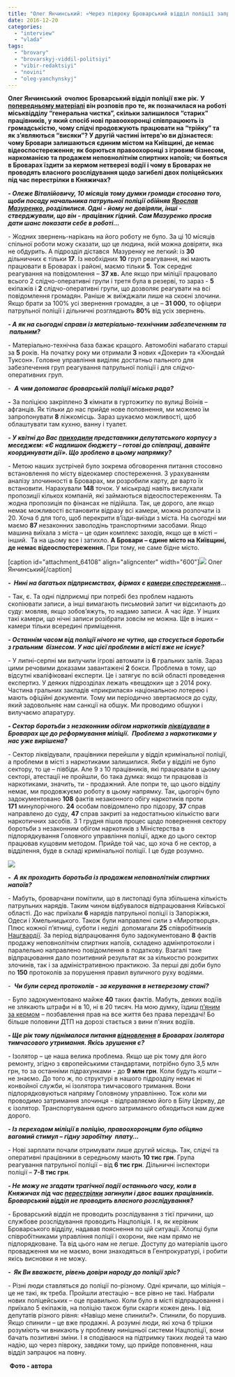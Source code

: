 ```yaml
---
title: "Олег Янчинський: «Через півроку Броварський відділ поліції запрацює на повну»"
date: 2016-12-20
categories: 
  - "interview"
  - "vlada"
tags: 
  - "brovary"
  - "brovarskyj-viddil-politsiyi"
  - "vibir-redaktsiyi"
  - "novini"
  - "oleg-yanchynskyj"
---
```


**Олег Янчинський  очолює Броварський відділ поліції вже рік.** **У [попередньому матеріалі](https://mpz.brovary.org/ochilnyk-brovarskoyi-politsiyi-oleg-yanchynskyj-nam-ne-vystachaye-lyudej-dlya-roboty/) він розповів про те, як позначилася на роботі міськвідділу “генеральна чистка”, скільки залишилося “старих” працівників, у який спосіб нові правоохоронці співпрацюють із громадськістю, чому слідчі продовжують працювати на “трійку” та як з’являються “висяки”? У другій частині інтерв'ю ви дізнаєтеся: чому Бровари залишаються єдиним містом на Київщині, де немає відеоспостереження; як борються правоохоронці з ігровим бізнесом, наркоманією та продажем неповнолітнім спиртних напоїв; чи бояться в Броварах їздити за кермом нетверезі водії і чому в Броварах не проводять власного розслідування щодо загибелі двох поліцейських під час перестрілки в Княжичах?**  

**_\- Олеже Віталійовичу, 10 місяців тому думки громади стосовно того, щоби посаду начальника патрульної поліції обійняв [Ярослав Мазуренко,](https://mpz.brovary.org/mazurenko-j-teteruk-kandydaty-u-zastupnyky-nachalnyka-novoyi-brovarskoyi-politsiyi/) розділилися. Одні - йому не довіряли, інші - стверджували, що він - працівник гідний. Сам Мазуренко просив дати шанс показати себе в роботі…_**

\- Жодних звернень-нарікань на його роботу не було. За ці 10 місяців спільної роботи можу сказати, що це людина, якій можна довіряти, яка не обдурить. А підрозділ дістався  Мазуренку не легкий: із **30** дільничних є тільки **17**. Із необхідних **10** груп реагування, які мають працювати в Броварах і районі, маємо тільки **5**. Тож середнє реагування на повідомлення – **37 хв.** Але якщо при міліції працювало всього 2 слідчо-оперативні групи і третя була в резерві, то зараз - **5** екіпажів і **2** слідчо-оперативні групи, що дозволяє реагувати на всі повідомлення громадян. Раніше ж виїжджали лише на скоєні злочини. Якщо брати за 100% усі звернення громадян, а це – **31 000**, то офіцери патрульної поліції і дільничні розглядають **80%** від усіх звернень.

**_\- А як на сьогодні справи із матеріально-технічним забезпеченням та  пальним?_**

\- Матеріально-технічна база бажає кращого. Автомобілі набагато старші за **5** років. На початку року ми отримали **3** нових «Докери» та «Хюндай Туксон». Головне управління виділяє достатньо пального для забезпечення груп реагування патрульної поліції і для слідчо-оперативних груп.

\-  **_А чим допомагає броварській поліції міська рада?_**

**_\-_** За поліцією закріплено **3** кімнати в гуртожитку по вулиці Воїнів –афганців. Як тільки до нас прийде нове поповнення, ми можемо їм запропонувати **8** ліжкомісць. Зараз шукаємо можливості, щоб облаштувати там кухню, ванну і туалет.

**_\- У квітні до Вас [приходили](https://mpz.brovary.org/cherez-bezdiyalnist-politsiyi-rozsliduvaty-sutychky-u-miskradi-bude-prokuratura/) представники депутатського корпусу з меседжем: «Є надлишок бюджету – готові до співпраці, давайте координувати дії». Що зроблено в цьому напрямку?_**

\- Метою наших зустрічей було зокрема обговорення питання стосовно встановлення по місту відеокамер спостереження. З урахуванням аналізу злочинності в Броварах, ми розробили карту, де варто їх встановити. Нарахували **148** точок. У міськраді навіть вислухали пропозиції кількох компаній, які займаються відеоспостереженням. Та жодна пропозиція по фінансах не підійшла. Так, це дорого, але якщо немає можливості встановити відразу всі камери, можна розпочати із 20. Хоча б для того, щоб перекрити в’їзди-виїзди з міста. На сьогодні ми маємо **87** незаконних заволодінь транспортними засобами. Якщо машина виїхала з міста – це один комплекс заходів, якщо ще в місті – інший.  Та на цьому все і затихло. **А Бровари – єдине місто на Київщині, де немає відеоспостереження.** При тому, не саме бідне місто.

\[caption id="attachment\_64108" align="aligncenter" width="600"\][![](https://mpz.brovary.org/wp-content/uploads/2016/12/7-2.jpg)](https://mpz.brovary.org/wp-content/uploads/2016/12/7-2.jpg) Олег Янчинський\[/caption\]

**_\-  Нині на багатьох підприємствах, фірмах є [камери спостереження](https://mpz.brovary.org/bezpechne-misto-u-brovarah-organizovuyut-videosposterezhennya-ta-patruli/)…_**

\- Так, є. Та одні підприємці при потребі без проблем надають скопіювати записи, а інші вимагають письмовий запит чи відсилають до суду: мовляв, якщо зобов’яжуть, то надамо записи. А час йде. У інших такі камери, що нічні записи розібрати зовсім не можна. Ще в інших – камери тільки всередині приміщення.

**_\- Останнім часом від поліції нічого не чутно, що стосується боротьби з гральним  бізнесом. У нас цієї проблеми в місті вже не існує?_**

_\-_ У липні-серпні ми вилучили ігрові автомати із **6** гральних залів. Зараз цими речовими доказами завантажені **2** бокси. Проблема в тому, що відсутні кваліфіковані експерти. Це і затягує по всій області проведення експертиз. У деяких підрозділах лежать «вещдоки» ще з 2014 року. Частина гральних закладів «прикрилася» національною лотерею і мають офіційні документи. Тому ми періодично звертаємося до суду, який задовольняє нам санкції на обшук. Ми проводимо обшуки і вилучаємо апаратуру.

**_\- Сектор боротьби з незаконним обігом наркотиків [ліквідували](https://mpz.brovary.org/aktyvisty-byut-na-spoloh-cherez-likvidatsiyu-viddilu-borotby-z-nezakonnym-obigom-narkotykiv/) в Броварах ще до реформування міліції.  Проблема з наркотиками у нас уже вирішена?_**

_\-_ Сектор ліквідували, працівники перейшли у відділ кримінальної поліції, а проблеми в місті з наркотиками залишилися. Якби у відділі не було сектору, то це – півбіди. Але 9 з 10 працівників, які працювали в цьому секторі, атестації не пройшли, бо така думка: якщо ти працював із наркотиками, значить, ти - продажний. Але попри те, що цього відділу немає, ми продовжуємо роботу в цьому напрямку. Так, цьогоріч було задокументовано **108** фактів незаконного обігу наркотиків проти **171** минулорічного. **24** особам повідомлено про підозру, **37** справ направлено до суду, **47** справ закриті за недостатньою кількістю ваги наркотичних засобів. З 1 грудня пішов процес щодо повернення сектору боротьби з незаконним обігом наркотиків з Міністерства в підпорядкування Головного управління поліції, адже до цього сектор працював кущовим методом. Прийде той час, що хоча б не сектор, а відділення, буде в складі кримінальної поліції. І це буде розумно.

[![](https://mpz.brovary.org/wp-content/uploads/2016/12/4-2.jpg)](https://mpz.brovary.org/wp-content/uploads/2016/12/4-2.jpg)

**_\-  А як проходить боротьба із продажем неповнолітнім спиртних напоїв?_**

_\-_ Мабуть, броварчани помітили, що в листопаді була збільшена кількість патрульних нарядів. Таким чином відбувалося відпрацювання Київської області. До нас приїхали **6** нарядів патрульної поліції із Запоріжжя, Одеси і Хмельницького. Також були направлені сили з «Миротворця». Плюс кожної п’ятниці, суботи і неділі  допомагали **25** співробітників [Нацгвардії](https://mpz.brovary.org/shhonochi-u-vyhidni-spilni-patruli-politsiyi-ta-natsgvardiyi-ohoronyatymut-brovary-foto/). За період відпрацювання було задокументовано **8** фактів продажу неповнолітнім спиртних напоїв, складено адмінпротоколи і паралельно направлено повідомлення в податкову. Взагалі таке відпрацювання дало позитивний результат як за кількостю розкритих злочинів, так і за адміністративною практикою. За перші дві доби було по **150** протоколів за порушення правил вуличного руху водіями.

\-  **_Чи були серед протоколів - за керування в нетверезому стані?_**

\- Було задокументовано майже **40** таких фактів. Мабуть, деяких водіїв не злякають штрафи ні в 10, ні в 20 тисяч. На мою думку, їздиш [п’яним за кермом](https://mpz.brovary.org/politsiya-lovyla-p-yanyh-vodiyiv-na-brovarshhyni-a-pijmala-avtivku-komkon-video/) – позбавлення прав на все життя без права перездачі! Бо більше половини ДТП на дорозі стається з вини п'яних водіїв.

**_\- Ще рік тому піднімалося питання [відновлення](https://mpz.brovary.org/novi-detali-slidstva-u-spravi-taksista-lyustratsiyni-protseduri-dlya-militsiyi-shho-rozpoviv-klimenko-na-gromadskiy-radi-pri-mv/) в Броварах ізолятора тимчасового утримання. Якісь зрушення є?_**

_\-_ Ізолятор – це наша велика проблема. Якщо ще рік тому для його ремонту, згідно з європейськими стандартами, потрібно було 3,5 млн грн, то за останніми підрахунками - до **9 млн грн**. Коли будуть кошти – не знаємо. До того ж, по структурі в нашого підрозділу немає ні конвойної служби, ні ізолятора тимчасового тримання. Вони підпорядковуються напряму Головному управлінню. Тож коли ми проводимо затримання злочинця - відправляємо його в Білу Церкву, де є ізолятор. Транспортування одного затриманого обходиться нам дуже дорого.

**_\- Із переходом міліції в поліцію, правоохоронцям було обіцяно вагомий стимул – гідну заробітну  плату…_**

_\-_ Нові зарплати почали отримувати лише другий місяць. Так, слідчі та оперативні працівники в середньому мають **10 тис грн**. Група реагування патрульної поліції – від **6 тис грн**. Дільничні інспектори поліції – **7-8 тис грн**.

**_\- Не можу не згадати трагічної події останнього часу, коли в Княжичах під час [перестрілки](https://mpz.brovary.org/v-perestriltsi-pid-brovaramy-zagynulo-5-politsejskyh-dvoye-z-nyh-brovarchany/) загинули і двоє ваших працівників. Броварський відділ не проводить власного розслідування?_**

\- Броварський відділ не проводить розслідування з тієї причини, що службове розслідування проводить Нацполіція. І я, як керівник Броварського відділу, надавав пояснення по цій ситуації. Хлопці були співробітниками управління поліції і охорони, яке нам прямо не підпорядковане. Та від цього нам не легше. Доступу до матеріалів цього провадження ми не маємо, вони знаходяться в Генпрокуратурі, і робити якісь висновки я не можу.

**_\-  Як Ви вважаєте, рівень довіри народу до поліції зріс?_**

\- Різні люди ставляться до поліції по-різному. Одні кричали, що міліція – це не такі, як треба. Пройшли атестацію – все рівно не такі. Набрали нових поліцейських – оце правильно. Коли було в місті відпрацювання і приїхало 5 екіпажів, на поліцію також були скарги кожен день. І від депутатів різного рівня: «Навіщо мене спинили?». Спинили, бо порушив. Якщо спинили – це вже продажні. А розумні люди, які хоча б трішки розуміють чи вникають у проблему нинішньої системи Нацполіції, вони бачать позитивні зміни. І я сподіваюся на підтримку таких людей та маю надію, що через півроку, завдяки тому, що прийде поповнення, наш відділ запрацює на повну.

 **Фото - автора**
